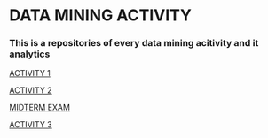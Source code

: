 <h1>DATA MINING ACTIVITY</h1>

<h3>This is a repositories of every data mining acitivity and it analytics</h3>

[ACTIVITY 1](https://github.com/owen-decastro/ITELEC_decastro/blob/main/Activity1%20(1)(1).ipynb)

[ACTIVITY 2](https://github.com/owen-decastro/PELEC_ACT2/blob/main/Activity2.ipynb)

[MIDTERM EXAM](https://github.com/owen-decastro/PELEC_repo_of_act/blob/main/midterm_exam.ipynb)

[ACTIVITY 3]([https://github.com/owen-decastro/Activity-3_Dengue_PH](https://github.com/owen-decastro/Activity-3_Dengue_PH/blob/main/PROJECT3_DENGUE_PH.ipynb))
